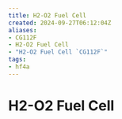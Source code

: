 ```yaml
---
title: H2-O2 Fuel Cell
created: 2024-09-27T06:12:04Z
aliases:
- CG112F
- H2-O2 Fuel Cell
- "H2-O2 Fuel Cell `CG112F`"
tags:
- hf4a
---
```


# H2-O2 Fuel Cell
